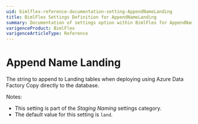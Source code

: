 ```yaml
---
uid: bimlflex-reference-documentation-setting-AppendNameLanding
title: BimlFlex Settings Definition for AppendNameLanding
summary: Documentation of settings option within BimlFlex for AppendNameLanding
varigenceProduct: BimlFlex
varigenceArticleType: Reference
---
```


# Append Name Landing

The string to append to Landing tables when deploying using Azure Data Factory Copy directly to the database.

Notes:

* This setting is part of the *Staging Naming* settings category.
* The default value for this setting is `land`.
